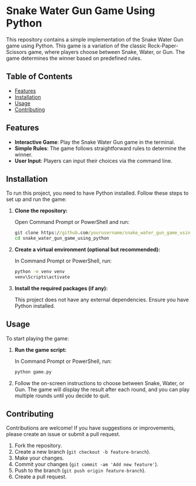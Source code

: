 # Snake Water Gun Game Using Python

This repository contains a simple implementation of the Snake Water Gun game using Python. This game is a variation of the classic Rock-Paper-Scissors game, where players choose between Snake, Water, or Gun. The game determines the winner based on predefined rules.

## Table of Contents

- [Features](#features)
- [Installation](#installation)
- [Usage](#usage)
- [Contributing](#contributing)

## Features

- **Interactive Game**: Play the Snake Water Gun game in the terminal.
- **Simple Rules**: The game follows straightforward rules to determine the winner.
- **User Input**: Players can input their choices via the command line.

## Installation

To run this project, you need to have Python installed. Follow these steps to set up and run the game:

1. **Clone the repository:**

    Open Command Prompt or PowerShell and run:

    ```cmd
    git clone https://github.com/yourusername/snake_water_gun_game_using_python.git
    cd snake_water_gun_game_using_python
    ```

2. **Create a virtual environment (optional but recommended):**

    In Command Prompt or PowerShell, run:

    ```cmd
    python -m venv venv
    venv\Scripts\activate
    ```

3. **Install the required packages (if any):**

    This project does not have any external dependencies. Ensure you have Python installed.

## Usage

To start playing the game:

1. **Run the game script:**

    In Command Prompt or PowerShell, run:

    ```cmd
    python game.py
    ```

2. Follow the on-screen instructions to choose between Snake, Water, or Gun. The game will display the result after each round, and you can play multiple rounds until you decide to quit.

## Contributing

Contributions are welcome! If you have suggestions or improvements, please create an issue or submit a pull request.

1. Fork the repository.
2. Create a new branch (`git checkout -b feature-branch`).
3. Make your changes.
4. Commit your changes (`git commit -am 'Add new feature'`).
5. Push to the branch (`git push origin feature-branch`).
6. Create a pull request.

